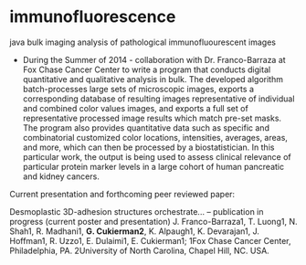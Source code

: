 immunofluorescence
==================

java bulk imaging analysis of pathological immunofluourescent images

-	During the Summer of 2014 - collaboration with Dr. Franco-Barraza at Fox Chase Cancer Center to write a program that conducts digital quantitative and qualitative analysis in bulk.  The developed algorithm batch-processes large sets of microscopic images, exports a corresponding database of resulting images representative of individual and combined color values images, and exports a full set of representative processed image results which match pre-set masks.  The program also provides quantitative data such as specific and combinatorial customized color locations, intensities, averages, areas, and more, which can then be processed by a biostatistician.  In this particular work, the output is being used to assess clinical relevance of particular protein marker levels in a large cohort of human pancreatic and kidney cancers.

Current presentation and forthcoming peer reviewed paper:

Desmoplastic 3D-adhesion structures orchestrate...  – publication in progress (current poster and presentation)
	  J. Franco-Barraza1, T. Luong1, N. Shah1, R. Madhani1, <b>G. Cukierman2</b>, K. Alpaugh1, K. Devarajan1, 	J. Hoffman1, R. Uzzo1, E. Dulaimi1, E. Cukierman1; 1Fox Chase Cancer Center, Philadelphia, 	PA. 2University of North Carolina, Chapel Hill, NC. USA. 


